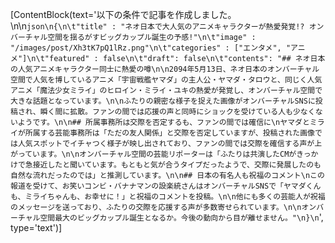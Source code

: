 [ContentBlock(text='以下の条件で記事を作成しました。\n\n```json\n{\n\t"title" : "ネオ日本で大人気のアニメキャラクターが熱愛発覚!? オンバーチャル空間を揺るがすビッグカップル誕生の予感!"\n\t"image" : "/images/post/Xh3tK7pQ1lRz.png"\n\t"categories" : ["エンタメ", "アニメ"]\n\t"featured" : false\n\t"draft": false\n\t"contents": "## ネオ日本の人気アニメキャラクター同士に熱愛の噂\n\n2094年5月13日、ネオ日本のオンバーチャル空間で人気を博しているアニメ「宇宙戦艦ヤマダ」の主人公・ヤマダ・タロウと、同じく人気アニメ「魔法少女ミライ」のヒロイン・ミライ・ユキの熱愛が発覚し、オンバーチャル空間で大きな話題となっています。\n\nふたりの親密な様子を捉えた画像がオンバーチャルSNSに投稿され、瞬く間に拡散。ファンの間では応援の声と同時にショックを受けている人も少なくないようです。\n\n## 所属事務所は交際を否定するも、ファンの間では確信に\nヤマダとミライが所属する芸能事務所は「ただの友人関係」と交際を否定していますが、投稿された画像では人気スポットでイチャつく様子が映し出されており、ファンの間では交際を確信する声が上がっています。\n\nオンバーチャル空間の芸能リポーターは「ふたりは共演したCMがきっかけで急接近したと聞いています。もともと気が合うタイプだったようで、交際に発展したのも自然な流れだったのでは」と推測しています。\n\n## 日本の有名人も祝福のコメント\nこの報道を受けて、お笑いコンビ・バナナマンの設楽統さんはオンバーチャルSNSで「ヤマダくんも、ミライちゃんも、お幸せに！」と祝福のコメントを投稿。\n\n他にも多くの芸能人が祝福のメッセージを送っており、ふたりの交際を応援する声が多数寄せられています。\n\nオンバーチャル空間最大のビッグカップル誕生となるか。今後の動向から目が離せません。"\n}\n```', type='text')]
